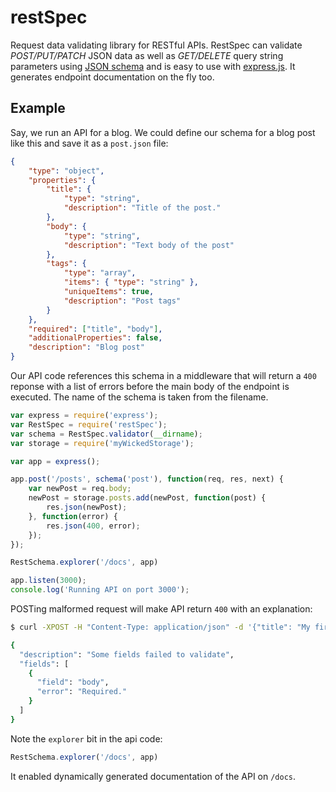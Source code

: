# restSpec

Request data validating library for RESTful APIs. RestSpec can validate _POST/PUT/PATCH_ JSON data as well as _GET/DELETE_ query string parameters using [JSON schema](http://json-schema.org/) and is easy to use with [express.js](http://expressjs.com/). It generates endpoint documentation on the fly too.

## Example

Say, we run an API for a blog. We could define our schema for a blog post like this and save it as a `post.json` file:

```json
{
    "type": "object",
    "properties": {
        "title": {
            "type": "string", 
            "description": "Title of the post."
        },
        "body": {
            "type": "string",
            "description": "Text body of the post"
        },
        "tags": {
            "type": "array",
            "items": { "type": "string" },
            "uniqueItems": true,
            "description": "Post tags"
        }
    },
    "required": ["title", "body"],
    "additionalProperties": false,
    "description": "Blog post"
}
```

Our API code references this schema in a middleware that will return a `400` reponse with a list of errors before the main body of the endpoint is executed. The name of the schema is taken from the filename.

```javascript
var express = require('express');
var RestSpec = require('restSpec');
var schema = RestSpec.validator(__dirname);
var storage = require('myWickedStorage');

var app = express();

app.post('/posts', schema('post'), function(req, res, next) {
    var newPost = req.body;
    newPost = storage.posts.add(newPost, function(post) {
        res.json(newPost);
    }, function(error) {
        res.json(400, error);
    });
});

RestSchema.explorer('/docs', app)

app.listen(3000);
console.log('Running API on port 3000');

```

POSTing malformed request will make API return `400` with an explanation:

```bash
$ curl -XPOST -H "Content-Type: application/json" -d '{"title": "My first post"}' http://localhost:3000/posts

{
  "description": "Some fields failed to validate",
  "fields": [
    {
      "field": "body",
      "error": "Required."
    }
  ]
}
```

Note the `explorer` bit in the api code:
```javascript
RestSchema.explorer('/docs', app)
```

It enabled dynamically generated documentation of the API on `/docs`.
